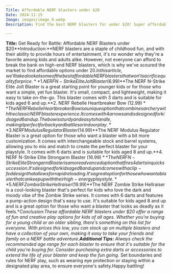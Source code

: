```yaml
---
Title: Affordable NERF blasters under $20
Date: 2024-11-15
Image: images/image_9.webp
Description: Find the best NERF blasters for under $20! Super affordable & epic fun, perfect for gift-giving or battle-ready kids. 🎯💥 

---
```


**Title:** Get Ready for Battle: Affordable NERF Blasters under $20**Introduction:**NERF blasters are a staple of childhood fun, and with their ability to provide hours of entertainment, it's no wonder why they're a favorite among kids and adults alike. However, not everyone can afford to break the bank on high-end NERF blasters, which is why we've scoured the market to find affordable options under $20. In this article, we'll take a look at some of the best affordable NERF blasters that won't sacrifice quality for price.**1. NERF N-Strike Elite Jolt Blaster ($6.99)**The NERF N-Strike Elite Jolt Blaster is a great starting point for younger kids or for those who want a simple, yet fun blaster. It's small, compact, and lightweight, making it easy to take on-the-go. This blaster comes with 3 darts and is suitable for kids aged 6 and up.**2. NERF Rebelle Heartbreaker Bow ($12.99)**The NERF Rebelle Heartbreaker Bow is a unique option that combines archery with the classic NERF blaster experience. It comes with 4 arrows and is designed for kids aged 6 and up. The bow is sturdy and easy to handle, making it perfect for backyard battles or indoor play.**3. NERF Modulus Regulator Blaster ($14.99)**The NERF Modulus Regulator Blaster is a great option for those who want a blaster with a bit more customization. It comes with interchangeable stock and barrel systems, allowing you to mix and match to create the perfect blaster for your playstyle. It comes with 6 darts and is suitable for kids aged 8 and up.**4. NERF N-Strike Elite Strongarm Blaster ($16.99)**The NERF N-Strike Elite Strongarm Blaster is a more advanced option that fires 4 darts in quick succession. It's designed for kids aged 8 and up and comes with a clip-fed design that allows for rapid reloading. It's a great option for those who want a blaster that can keep up with their high-energy playstyle.**5. NERF Zombie Strike Hellraiser ($19.99)**The NERF Zombie Strike Hellraiser is a cool-looking blaster that's perfect for kids who love the dark and moody vibe of the Zombie Strike series. It comes with 6 darts and features a pump-action design that's easy to use. It's suitable for kids aged 8 and up and is a great option for those who want a blaster that looks as deadly as it feels.**Conclusion:**These affordable NERF blasters under $20 offer a range of fun and creative play options for kids of all ages. Whether you're buying for a young child or an older sibling, there's something on this list for everyone. With prices this low, you can stock up on multiple blasters and have a collection of your own, making it easy to take your friends and family on a NERF battle adventure.**Additional Tips:*** Always check the recommended age range for each blaster to ensure that it's suitable for the child you're buying for.* Consider purchasing extra darts or accessories to extend the life of your blaster and keep the fun going.* Set boundaries and rules for NERF play, such as wearing eye protection or staying within a designated play area, to ensure everyone's safety.Happy battling! 
